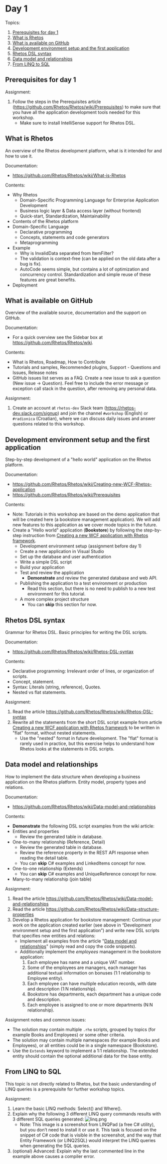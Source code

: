 # Day 1

Topics:

1. [Prerequisites for day 1](#prerequisites-for-day-1)
2. [What is Rhetos](#what-is-rhetos)
3. [What is available on GitHub](#what-is-available-on-github)
4. [Development environment setup and the first application](#development-environment-setup-and-the-first-application)
5. [Rhetos DSL syntax](#rhetos-dsl-syntax)
6. [Data model and relationships](#data-model-and-relationships)
7. [From LINQ to SQL](#from-linq-to-sql)

## Prerequisites for day 1

Assignment:

1. Follow the steps in the Prerequisites article (<https://github.com/Rhetos/Rhetos/wiki/Prerequisites>)
   to make sure that you have all the application development tools needed for this workshop.
   * Make sure to install IntelliSense support for Rhetos DSL.

## What is Rhetos

An overview of the Rhetos development platform, what is it intended for and how to use it.

Documentation:

* <https://github.com/Rhetos/Rhetos/wiki/What-is-Rhetos>

Contents:

* Why Rhetos
  * Domain-Specific Programming Language for Enterprise Application Development
  * Business logic layer & Data access layer (without frontend)
  * Quick-start, Standardization, Maintainability
* Contents of the Rhetos platform
* Domain-Specific Language
  * Declarative programming
  * Concepts, statements and code generators
  * Metaprogramming
* Example
  * Why is InvalidData separated from ItemFilter?
  * The validation is context-free (can be applied on the old data after a bug is fix).
  * AutoCode seems simple, but contains a lot of optimization and concurrency control.
    Standardization and simple reuse of these features are great benefits.
* Deployment

## What is available on GitHub

Overview of the available source, documentation and the support on GitHub.

Documentation:

* For a quick overview see the Sidebar box at <https://github.com/Rhetos/Rhetos/wiki>.

Contents:

* What is Rhetos, Roadmap, How to Contribute
* Tutorials and samples, Recommended plugins, Support - Questions and Issues, Release notes
* GitHub issues list serves as a FAQ. Create a new issue to ask a question (New issue → Question).
  Feel free to include the error message or exception call stack in the question,
  after removing any personal data.

Assignment:

1. Create an account at `rhetos-dev` Slack team (<https://rhetos-dev.slack.com/signup>)
   and join the channel `#workshop` (English) or `#radionica` (Croatian),
   where we can discuss daily issues and answer questions related to this workshop.

## Development environment setup and the first application

Step-by-step development of a "hello world" application on the Rhetos platform.

Documentation:

* <https://github.com/Rhetos/Rhetos/wiki/Creating-new-WCF-Rhetos-application>
* <https://github.com/Rhetos/Rhetos/wiki/Prerequisites>

Contents:

* Note:
  Tutorials in this workshop are based on the demo application that will be created here
  (a bookstore management application).
  We will add new features to this application as we cover mode topics in the future.
* Create a "Hello world" application (**Bookstore**) by following the step-by-step instruction from
  [Creating a new WCF application with Rhetos framework](https://github.com/Rhetos/Rhetos/wiki/Creating-new-WCF-Rhetos-application).
  * Development environment setup (assignment before day 1)
  * Create a new application in Visual Studio
  * Set up the database and user authentication
  * Write a simple DSL script
  * Build your application
  * Test and review the application
    * **Demonstrate** and review the generated database and web API.
  * Publishing the application to a test environment or production
    * Read this section, but there is no need to publish to a new test environment for this tutorial.
  * A more complex project structure
    * You can **skip** this section for now.

## Rhetos DSL syntax

Grammar for Rhetos DSL. Basic principles for writing the DSL scripts.

Documentation:

* <https://github.com/Rhetos/Rhetos/wiki/Rhetos-DSL-syntax>

Contents:

* Declarative programming: Irrelevant order of lines, or organization of scripts.
* Concept, statement.
* Syntax: Literals (string, reference), Quotes.
* Nested vs flat statements.

Assignment:

1. Read the article <https://github.com/Rhetos/Rhetos/wiki/Rhetos-DSL-syntax>
2. Rewrite all the statements from the short DSL script example from article
   [Creating a new WCF application with Rhetos framework](https://github.com/Rhetos/Rhetos/wiki/Creating-new-WCF-Rhetos-application#write-a-simple-dsl-script)
   to be written in "flat" format, without nested statements.
   * Use the "nested" format in future development.
     The "flat" format is rarely used in practice, but this exercise helps
     to understand how Rhetos looks at the statements in DSL scripts.

## Data model and relationships

How to implement the data structure when developing a business application on the Rhetos platform.
Entity model, property types and relations.

Documentation:

* <https://github.com/Rhetos/Rhetos/wiki/Data-model-and-relationships>

Contents:

* **Demonstrate** the following DSL script examples from the wiki article:
* Entities and properties
  * Review the generated table in database.
* One-to-many relationship (Reference, Detail)
  * Review the generated table in database.
  * Review the reference property in the REST API response when reading the detail table.
  * You can **skip** C# examples and LinkedItems concept for now.
* One-to-one relationship (Extends)
  * You can **skip** C# examples and UniqueReference concept for now.
* Many-to-many relationship (join table)

Assignment:

1. Read the article <https://github.com/Rhetos/Rhetos/wiki/Data-model-and-relationships>
2. Read the article <https://github.com/Rhetos/Rhetos/wiki/Data-structure-properties>
3. Develop a Rhetos application for bookstore management:
   Continue your work on the application created earlier
   (see above in “Development environment setup and the first application”)
   and write new DSL scripts that specifies new entities and relations:
    * Implement all examples from the article
      "[Data model and relationships](https://github.com/Rhetos/Rhetos/wiki/Data-model-and-relationships)"
      (simply read and copy the code snippets).
    * Additionally implement the *employees* management in the bookstore application:
        1. Each employee has name and a unique VAT number.
        2. Some of the employees are managers, each manager has
           additional textual information on bonuses
           (1:1 relationship to Employee entity).
        3. Each employee can have multiple education records,
           with date and description (1:N relationship).
        4. Bookstore has departments, each department has a unique code and description.
        5. Each employee is assigned to one or more departments (N:N relationship).

Assignment notes and common issues:

* The solution may contain multiple `.rhe` scripts, grouped by topics
  (for example Books and Employees) or some other criteria.
* The solution may contain multiple namespaces (for example Books and Employees),
  or all entities could be in a single namespace (Bookstore).
* Use the `Extends` keyword to implement a 1:1 relationship.
  The extended entity should contain the optional additional data for the base entity.

## From LINQ to SQL

This topic is not directly related to Rhetos,
but the basic understanding of LINQ queries is a prerequisite for further workshop topics.

Assignment:

1. Learn the basic LINQ methods: Select() and Where().
2. Explain why the following 3 different LINQ query commands results
   with 3 different SQL queries generated: ![linq.png](linq.png)
   * Note: This image is a screenshot from LINQPad (a free C# utility),
     but you don’t need to install it or use it.
     This task is focused on the snippet of C# code that is visible
     in the screenshot, and the way that Entity Framework (or LINQ2SQL)
     would interpret the LINQ queries when generating the SQL queries.
3. (optional) Advanced: Explain why the last commented line
   in the example above causes a compiler error.
